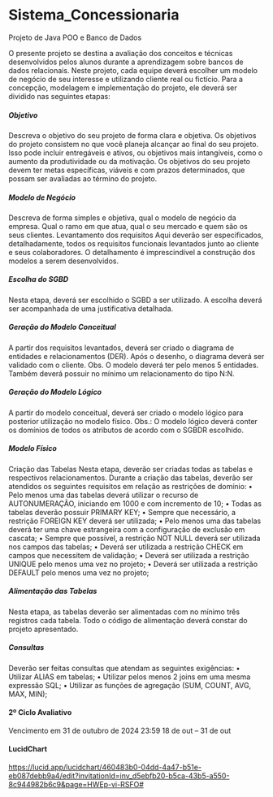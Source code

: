 # Sistema_Concessionaria
Projeto de Java POO e Banco de Dados

O presente projeto se destina a avaliação dos conceitos e técnicas desenvolvidos pelos alunos
durante a aprendizagem sobre bancos de dados relacionais. Neste projeto, cada equipe deverá
escolher um modelo de negócio de seu interesse e utilizando cliente real ou fictício.
Para a concepção, modelagem e implementação do projeto, ele deverá ser dividido nas seguintes
etapas:

##### Objetivo
Descreva o objetivo do seu projeto de forma clara e objetiva. Os objetivos do projeto consistem
no que você planeja alcançar ao final do seu projeto. Isso pode incluir entregáveis e ativos, ou
objetivos mais intangíveis, como o aumento da produtividade ou da motivação. Os objetivos do
seu projeto devem ter metas específicas, viáveis e com prazos determinados, que possam ser
avaliadas ao término do projeto.

##### Modelo de Negócio
Descreva de forma simples e objetiva, qual o modelo de negócio da empresa. Qual o ramo em
que atua, qual o seu mercado e quem são os seus clientes.
Levantamento dos requisitos
Aqui deverão ser especificados, detalhadamente, todos os requisitos funcionais levantados junto
ao cliente e seus colaboradores. O detalhamento é imprescindível a construção dos modelos a
serem desenvolvidos.

##### Escolha do SGBD
Nesta etapa, deverá ser escolhido o SGBD a ser utilizado. A escolha deverá ser acompanhada
de uma justificativa detalhada.

##### Geração do Modelo Conceitual
A partir dos requisitos levantados, deverá ser criado o diagrama de entidades e relacionamentos
(DER). Após o desenho, o diagrama deverá ser validado com o cliente.
Obs. O modelo deverá ter pelo menos 5 entidades. Também deverá possuir no mínimo um
relacionamento do tipo N:N.

##### Geração do Modelo Lógico
A partir do modelo conceitual, deverá ser criado o modelo lógico para posterior utilização no
modelo físico.
Obs.: O modelo lógico deverá conter os domínios de todos os atributos de acordo com o
SGBDR escolhido.

##### Modelo Físico
Criação das Tabelas
Nesta etapa, deverão ser criadas todas as tabelas e respectivos relacionamentos. Durante a
criação das tabelas, deverão ser atendidos os seguintes requisitos em relação as restrições de
domínio:
• Pelo menos uma das tabelas deverá utilizar o recurso de AUTONUMERAÇÃO, iniciando
em 1000 e com incremento de 10;
• Todas as tabelas deverão possuir PRIMARY KEY;
• Sempre que necessário, a restrição FOREIGN KEY deverá ser utilizada;
• Pelo menos uma das tabelas deverá ter uma chave estrangeira com a configuração de
exclusão em cascata;
• Sempre que possível, a restrição NOT NULL deverá ser utilizada nos campos das tabelas;
• Deverá ser utilizada a restrição CHECK em campos que necessitem de validação;
• Deverá ser utilizada a restrição UNIQUE pelo menos uma vez no projeto;
• Deverá ser utilizada a restrição DEFAULT pelo menos uma vez no projeto;

##### Alimentação das Tabelas
Nesta etapa, as tabelas deverão ser alimentadas com no mínimo três registros cada tabela. Todo
o código de alimentação deverá constar do projeto apresentado.

##### Consultas
Deverão ser feitas consultas que atendam as seguintes exigências:
• Utilizar ALIAS em tabelas;
• Utilizar pelos menos 2 joins em uma mesma expressão SQL;
• Utilizar as funções de agregação (SUM, COUNT, AVG, MAX, MIN);


#### 2º Ciclo Avaliativo
Vencimento em 31 de outubro de 2024 23:59
18 de out – 31 de out


#### LucidChart
https://lucid.app/lucidchart/460483b0-04dd-4a47-b51e-eb087debb9a4/edit?invitationId=inv_d5ebfb20-b5ca-43b5-a550-8c944982b6c9&page=HWEp-vi-RSFO#